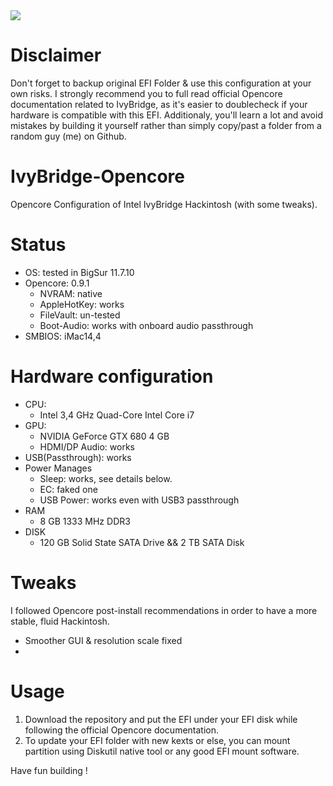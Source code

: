 <img src="https://www.podfeet.com/blog/wp-content/uploads/2022/02/OpenCore-Logo-bg.png"/>

# Disclaimer
Don't forget to backup original EFI Folder & use this configuration at your own risks.
I strongly recommend you to full read official Opencore documentation related to IvyBridge, 
as it's easier to doublecheck if your hardware is compatible with this EFI. Additionaly, you'll
learn a lot and avoid mistakes by building it yourself rather than simply copy/past a folder from
a random guy (me) on Github.

# IvyBridge-Opencore
Opencore Configuration of Intel IvyBridge Hackintosh (with some tweaks).

# Status

* OS: tested in BigSur 11.7.10
* Opencore: 0.9.1
    * NVRAM: native
    * AppleHotKey: works
    * FileVault: un-tested
    * Boot-Audio: works with onboard audio passthrough
* SMBIOS: iMac14,4

# Hardware configuration

* CPU:
    * Intel 3,4 GHz Quad-Core Intel Core i7
* GPU:
    * NVIDIA GeForce GTX 680 4 GB
    * HDMI/DP Audio: works
* USB(Passthrough): works
* Power Manages
  * Sleep: works, see details below.
  * EC: faked one
  * USB Power: works even with USB3 passthrough
* RAM
  * 8 GB 1333 MHz DDR3
* DISK
  * 120 GB Solid State SATA Drive && 2 TB SATA Disk
 
# Tweaks

I followed Opencore post-install recommendations in order to have a more stable,
fluid Hackintosh.

* Smoother GUI & resolution scale fixed
* 

  
# Usage
1. Download the repository and put the EFI under your EFI disk while following the official Opencore documentation.
2. To update your EFI folder with new kexts or else, you can mount partition using Diskutil native tool or any good
EFI mount software. 

Have fun building !
